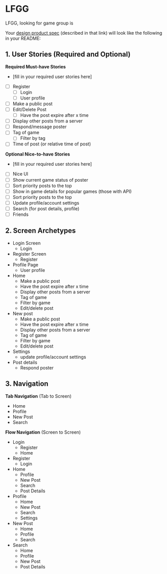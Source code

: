 # LFGG

LFGG, looking for game group is 

Your [design product spec](https://hackmd.io/s/H1wGpVUh7) (described in that link) will look like the following in your README:

## 1. User Stories (Required and Optional)

**Required Must-have Stories**

 * [fill in your required user stories here]
 * [ ] Register
    * [ ] Login
    * [ ] User profile
 * [ ] Make a public post
 * [ ] Edit/Delete Post
    * [ ] Have the post expire after x time
 * [ ] Display other posts from a server
 * [ ] Respond/message poster
 * [ ] Tag of game
    * [ ] Filter by tag
 * [ ] Time of post (or relative time of post)

**Optional Nice-to-have Stories**

 * [fill in your required user stories here]
 * [ ] Nice UI
 * [ ] Show current game status of poster
 * [ ] Sort priority posts to the top
 * [ ] Show in game details for popular games (those with API)
 * [ ] Sort priority posts to the top
 * [ ] Update profile/account settings
 * [ ] Search (for post details, profile)
 * [ ] Friends

## 2. Screen Archetypes

 * Login Screen
   * Login
 * Register Screen
   * Register
 * Profile Page
   * User profile
 * Home
   * Make a public post
   * Have the post expire after x time
   * Display other posts from a server
   * Tag of game
   * Filter by game
   * Edit/delete post
 * New post
   * Make a public post
   * Have the post expire after x time
   * Display other posts from a server
   * Tag of game
   * Filter by game
   * Edit/delete post
 * Settings
   * update profile/account settings
 * Post details
   * Respond poster

## 3. Navigation

**Tab Navigation** (Tab to Screen)

 * Home
 * Profile
 * New Post
 * Search

**Flow Navigation** (Screen to Screen)

 * Login
   * Register
   * Home
 * Register
   * Login
 * Home
   * Profile
   * New Post
   * Search
   * Post Details
 * Profile
   * Home
   * New Post
   * Search
   * Settings
 * New Post
   * Home
   * Profile
   * Search
 * Search
   * Home
   * Profile
   * New Post
   * Post Details
